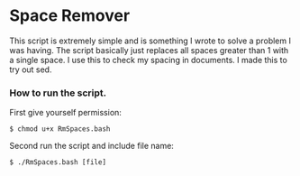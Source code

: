 # Space Remover

This script is extremely simple and is something I wrote to solve a problem I was having.
The script basically just replaces all spaces greater than 1 with a single space. I use this to check my spacing in documents. I made this to try out sed.

### How to run the script.

First give yourself permission:
```	
$ chmod u+x RmSpaces.bash
```

Second run the script and include file name:
```
$ ./RmSpaces.bash [file]
```


